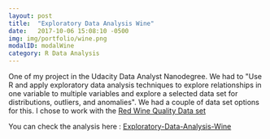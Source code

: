 ```yaml
---
layout: post
title:  "Exploratory Data Analysis Wine"
date:   2017-10-06 15:08:10 -0500
img: img/portfolio/wine.png
modalID: modalWine
category: R Data Analysis
---
```

One of my project in the Udacity Data Analyst Nanodegree. We had to "Use R and apply exploratory data analysis techniques to explore relationships in one variable to multiple variables and explore a selected data set for distributions, outliers, and anomalies". 
We had a couple of data set options for this. I chose to work with the [Red Wine Quality Data set](https://www.google.com/url?q=https://s3.amazonaws.com/udacity-hosted-downloads/ud651/wineQualityReds.csv&sa=D&ust=1527428476240000)

You can check the analysis here : [Exploratory-Data-Analysis-Wine][wine-link]


[wine-link]: https://cdn.rawgit.com/Sakelariev/Udacity-Data-Analyst-Nanodegree/92576152/Exploratory-Data-Analysis-Wine/red_wine.html
